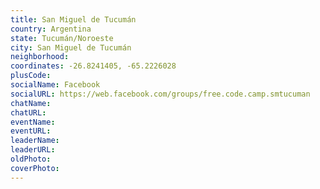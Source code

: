 ```yaml
---
title: San Miguel de Tucumán
country: Argentina
state: Tucumán/Noroeste
city: San Miguel de Tucumán
neighborhood: 
coordinates: -26.8241405, -65.2226028
plusCode:
socialName: Facebook
socialURL: https://web.facebook.com/groups/free.code.camp.smtucuman
chatName:
chatURL:
eventName:
eventURL:
leaderName:
leaderURL:
oldPhoto: 
coverPhoto:
---
```

